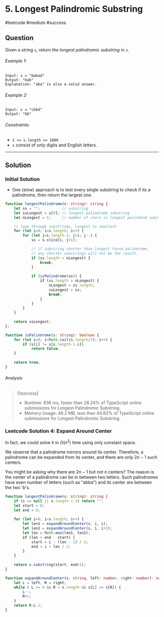 # 5. Longest Palindromic Substring
#leetcode #medium #success

## Question
Given a string `s`, return _the longest palindromic substring_ in `s`.

###### Example 1:
```
Input: s = "babad"
Output: "bab"
Explanation: "aba" is also a valid answer.
```

###### Example 2:
```
Input: s = "cbbd"
Output: "bb"
```

###### Constraints:
-   `1 <= s.length <= 1000`
-   `s` consist of only digits and English letters.

---
## Solution
### Initial Solution
- One (slow) approach is to test every single substring to check if its a palindrome, then return the largest one.
```typescript
function longestPalindrome(s: string): string {
    let ss = "";          // substring
    let ssLongest = s[0]; // longest palindrome substring
    let nLongest = 1;     // number of chars in longest palindrom substring

	// loop through substrings, longest to smallest
    for (let i=0; i<s.length; i++) {
        for (let j=s.length-1; j>i; j--) {
            ss = s.slice(i, j+1);

			// if substring shorter than longest found palindrome,
			// any shorter substrings will not be the result.
            if (ss.length < nLongest) {
                break;
            }
            
            if (isPalindrome(ss)) {
                if (ss.length > nLongest) {
                    nLongest = ss.length;
                    ssLongest = ss;
                    break;
                }
            }
        }
    }
    
    return ssLongest;
};

function isPalindrome(s: string): boolean {
    for (let i=0; i<Math.ceil(s.length/2); i++) {
        if (s[i] != s[s.length-1-i])
            return false;
    }
    
    return true;
}
```

###### Analysis
>[!success]
> - Runtime: 836 ms, faster than 28.24% of TypeScript online submissions for Longest Palindromic Substring.
> - Memory Usage: 49.2 MB, less than 44.83% of TypeScript online submissions for Longest Palindromic Substring.

### Leetcode Solution 4: Expand Around Center 
In fact, we could solve it in $O(n^2)$ time using only constant space.

We observe that a palindrome mirrors around its center. Therefore, a palindrome can be expanded from its center, and there are only $2n - 1$ such centers.

You might be asking why there are $2n - 1$ but not $n$ centers? The reason is the center of a palindrome can be in between two letters. Such palindromes have even number of letters (such as "abba") and its center are between the two 'b's.

```typescript
function longestPalindrome(s: string): string {
    if (s == null || s.length < 1) return "";
    let start = 0;
    let end = 0;
    
    for (let i=0; i<s.length; i++) {
        let len1 = expandAroundCenter(s, i, i);
        let len2 = expandAroundCenter(s, i, i+1);
        let len = Math.max(len1, len2);
        if (len > end - start) {
            start = i - (len - 1) / 2;
            end = i + len / 2;
        }
    }
    
    return s.substring(start, end+1);
}

function expandAroundCenter(s: string, left: number, right: number): number {
    let L = left, R = right;
    while ( L >= 0 && R < s.length && s[L] == s[R]) {
        L--;
        R++;
    }
    return R-L-1;
}
```